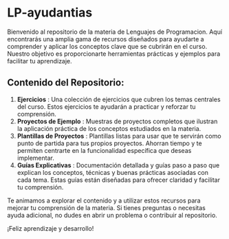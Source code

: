 # LP-ayudantias

Bienvenido al repositorio de la materia de Lenguajes de Programacion. Aquí encontrarás una amplia gama de recursos diseñados para ayudarte a comprender y aplicar los conceptos clave que se cubrirán en el curso. Nuestro objetivo es proporcionarte herramientas prácticas y ejemplos para facilitar tu aprendizaje.

## Contenido del Repositorio:

1. **Ejercicios** : Una colección de ejercicios que cubren los temas centrales del curso. Estos ejercicios te ayudarán a practicar y reforzar tu comprensión.
2. **Proyectos de Ejemplo** : Muestras de proyectos completos que ilustran la aplicación práctica de los conceptos estudiados en la materia.
3. **Plantillas de Proyectos** : Plantillas listas para usar que te servirán como punto de partida para tus propios proyectos. Ahorran tiempo y te permiten centrarte en la funcionalidad específica que deseas implementar.
4. **Guías Explicativas** : Documentación detallada y guías paso a paso que explican los conceptos, técnicas y buenas prácticas asociadas con cada tema. Estas guías están diseñadas para ofrecer claridad y facilitar tu comprensión.

Te animamos a explorar el contenido y a utilizar estos recursos para mejorar tu comprensión de la materia. Si tienes preguntas o necesitas ayuda adicional, no dudes en abrir un problema o contribuir al repositorio.

¡Feliz aprendizaje y desarrollo!
